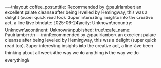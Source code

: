 ---\nlayout: coffee_post\ntitle: Recommended by @paulrlambert an excellent palate cleanse after being levelled by Hemingway, this was a delight (super quick read too). Super interesting insights into the creative act, a line Iâve b\ndate: 2025-06-24\ncity: Unknown\ncountry: Unknown\ncontinent: Unknown\npublished: true\ncafe_name: Paulrlambert\n---\n\nRecommended by @paulrlambert an excellent palate cleanse after being levelled by Hemingway, this was a delight (super quick read too). Super interesting insights into the creative act, a line Iâve been thinking about all week âthe way we do anything is the way we do everythingâ